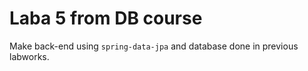 # Laba 5 from DB course

Make back-end using `spring-data-jpa` and database done in previous labworks.
